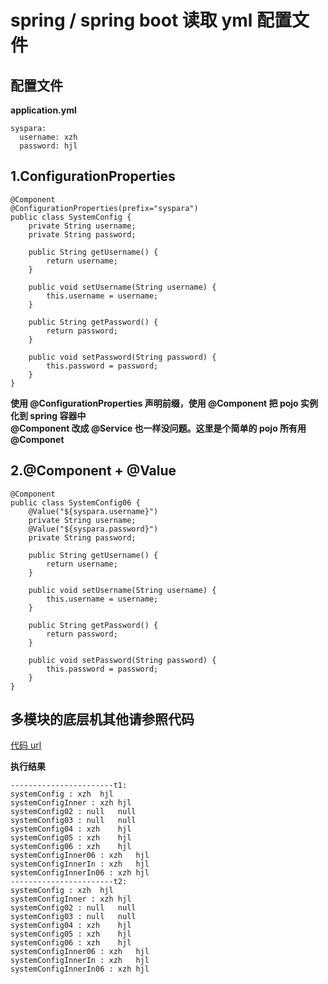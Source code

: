 # spring / spring boot  读取 yml 配置文件
## 配置文件
**application.yml**  
```
syspara:
  username: xzh
  password: hjl
```
## 1.ConfigurationProperties
```
@Component
@ConfigurationProperties(prefix="syspara")
public class SystemConfig {
    private String username;
    private String password;

    public String getUsername() {
        return username;
    }

    public void setUsername(String username) {
        this.username = username;
    }

    public String getPassword() {
        return password;
    }

    public void setPassword(String password) {
        this.password = password;
    }
}
```
**使用 @ConfigurationProperties 声明前缀，使用 @Component 把 pojo 实例化到 spring 容器中**  
**@Component 改成 @Service 也一样没问题。这里是个简单的 pojo 所有用 @Componet**  

## 2.@Component + @Value
```
@Component
public class SystemConfig06 {
    @Value("${syspara.username}")
    private String username;
    @Value("${syspara.password}")
    private String password;

    public String getUsername() {
        return username;
    }

    public void setUsername(String username) {
        this.username = username;
    }

    public String getPassword() {
        return password;
    }

    public void setPassword(String password) {
        this.password = password;
    }
}
```
## 多模块的底层机其他请参照代码
[代码 url ](https://github.com/XuZhuohao/StudySource/tree/master/Cfg)

**执行结果**  
```
-----------------------t1:
systemConfig : xzh	hjl
systemConfigInner : xzh	hjl
systemConfig02 : null	null
systemConfig03 : null	null
systemConfig04 : xzh	hjl
systemConfig05 : xzh	hjl
systemConfig06 : xzh	hjl
systemConfigInner06 : xzh	hjl
systemConfigInnerIn : xzh	hjl
systemConfigInnerIn06 : xzh	hjl
-----------------------t2:
systemConfig : xzh	hjl
systemConfigInner : xzh	hjl
systemConfig02 : null	null
systemConfig03 : null	null
systemConfig04 : xzh	hjl
systemConfig05 : xzh	hjl
systemConfig06 : xzh	hjl
systemConfigInner06 : xzh	hjl
systemConfigInnerIn : xzh	hjl
systemConfigInnerIn06 : xzh	hjl
```



